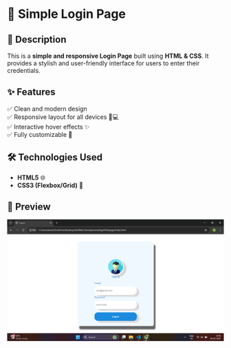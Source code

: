 # 🔐 Simple Login Page

## 📌 Description  
This is a **simple and responsive Login Page** built using **HTML & CSS**. It provides a stylish and user-friendly interface for users to enter their credentials.

## ✨ Features  
✅ Clean and modern design  
✅ Responsive layout for all devices 📱💻  
✅ Interactive hover effects ✨  
✅ Fully customizable 🎨  

## 🛠️ Technologies Used  
- **HTML5** 🌐  
- **CSS3 (Flexbox/Grid)** 🎨  

## 📌 Preview

![This is my login page](./img/login.png)



 

